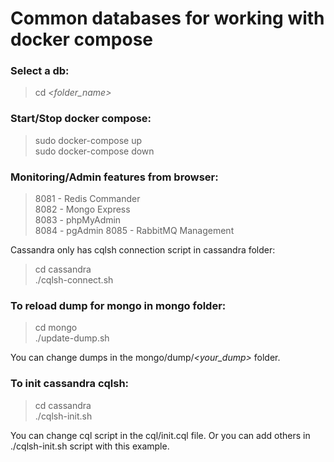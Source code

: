 # Common databases for working with docker compose

### Select a db:

>cd *<folder_name>*

### Start/Stop docker compose:

>sudo docker-compose up  
>sudo docker-compose down

### Monitoring/Admin features from browser:

>8081 - Redis Commander  
>8082 - Mongo Express  
>8083 - phpMyAdmin  
>8084 - pgAdmin
>8085 - RabbitMQ Management

Cassandra only has cqlsh connection script in cassandra folder:
>cd cassandra  
>./cqlsh-connect.sh

### To reload dump for mongo in mongo folder:

>cd mongo  
>./update-dump.sh

You can change dumps in the mongo/dump/*<your_dump>* folder.

### To init cassandra cqlsh:

>cd cassandra  
>./cqlsh-init.sh

You can change cql script in the cql/init.cql file.
Or you can add others in ./cqlsh-init.sh script with this example.